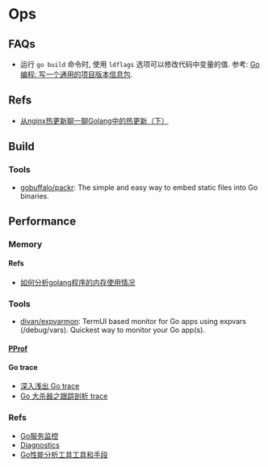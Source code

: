 # Ops

## FAQs
* 运行 `go build` 命令时, 使用 `ldflags` 选项可以修改代码中变量的值. 参考: [Go 编程: 写一个通用的项目版本信息包](https://www.gitdig.com/go-build-version/).

## Refs
* [从nginx热更新聊一聊Golang中的热更新（下）](https://zhuanlan.zhihu.com/p/59196185)


## Build
### Tools
* [gobuffalo/packr](https://github.com/gobuffalo/packr): The simple and easy way to embed static files into Go binaries.


## Performance
### Memory
#### Refs
* [如何分析golang程序的内存使用情况](https://pengrl.com/p/24169/)

### Tools
* [divan/expvarmon](https://github.com/divan/expvarmon): TermUI based monitor for Go apps using expvars (/debug/vars). Quickest way to monitor your Go app(s).

#### [PProf](pprof.md)

#### Go trace
* [深入浅出 Go trace](https://www.itcodemonkey.com/article/5419.html)
* [Go 大杀器之跟踪剖析 trace](https://github.com/eddycjy/blog/blob/master/tools/go-tool-trace.md)

### Refs
* [Go服务监控](https://www.cnblogs.com/52fhy/p/11828448.html)
* [Diagnostics](https://cyningsun.github.io/07-21-2019/go-diagnostics-cn.html)
* [Go性能分析工具工具和手段](https://colobu.com/2019/05/22/profilinggo/)